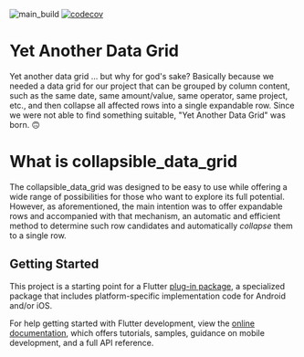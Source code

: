 ![main_build](https://github.com/MHerrmannSOLID/collapsible_data_grid/actions/workflows/dart.yml/badge.svg) [![codecov](https://codecov.io/github/MHerrmannSOLID/collapsible_data_grid/graph/badge.svg?token=C0Q6V8F9FO)](https://codecov.io/github/MHerrmannSOLID/collapsible_data_grid)

# Yet Another Data Grid  

Yet another data grid ... but why for god's sake? Basically because we needed a data grid for our project that can be grouped by column content, such as the same date, same amount/value, same operator, same project, etc., and then collapse all affected rows into a single expandable row. 
Since we were not able to find something suitable, "Yet Another Data Grid" was born. :upside_down_face:  

# What is collapsible_data_grid 

The collapsible_data_grid was designed to be easy to use while offering a wide range of possibilities for those who want to explore its full potential. However, as aforementioned, the main intention was to offer expandable rows and accompanied with that mechanism, an automatic and efficient method to determine such row candidates and automatically _collapse_ them to a single row.

 

## Getting Started

This project is a starting point for a Flutter
[plug-in package](https://flutter.dev/developing-packages/),
a specialized package that includes platform-specific implementation code for
Android and/or iOS.

For help getting started with Flutter development, view the
[online documentation](https://flutter.dev/docs), which offers tutorials,
samples, guidance on mobile development, and a full API reference.

